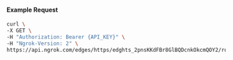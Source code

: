 <!-- Code generated for API Clients. DO NOT EDIT. -->

#### Example Request

```bash
curl \
-X GET \
-H "Authorization: Bearer {API_KEY}" \
-H "Ngrok-Version: 2" \
https://api.ngrok.com/edges/https/edghts_2pnsKKdFBr8GlBQDcnkOkcmQOY2/routes/edghtsrt_2pnsKKieEXpEecNNSbwahlrc5Td/oidc
```
